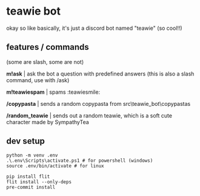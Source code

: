 # teawie bot

okay so like basically, it's just a discord bot named "teawie" (so cool!!)

## features / commands

(some are slash, some are not)

**m!ask** | ask the bot a question with predefined answers
(this is also a slash command, use with /ask)

**m!teawiespam** | spams :teawiesmile:

**/copypasta** | sends a random copypasta from src\teawie_bot\copypastas

**/random_teawie** | sends out a random teawie, which is a soft cute character made by SympathyTea

## dev setup

```shell
python -m venv .env
.\.env\Scripts\activate.ps1 # for powershell (windows)
source .env/bin/activate # for linux

pip install flit
flit install --only-deps
pre-commit install
```
